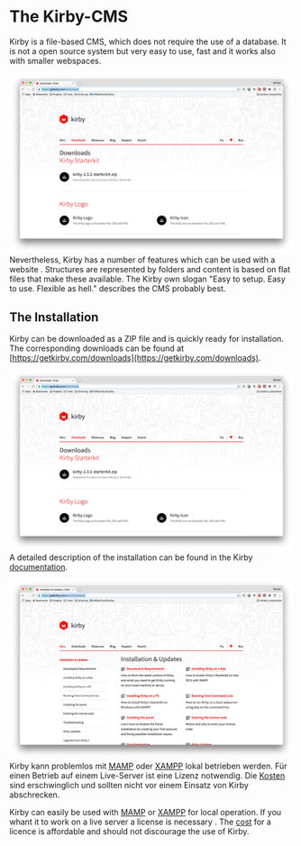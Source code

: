 # The Kirby-CMS

Kirby is a file-based CMS, which does not require the use of a database. It is not a open source system but very easy to use, fast and it works also with smaller webspaces.

![](../../de/images/kirby-cms/download.jpg)
Nevertheless, Kirby has a number of features which can be used with a website . Structures are represented by folders and content is based on flat files that make these available. The Kirby own slogan "Easy to setup. Easy to use. Flexible as hell." describes the CMS probably best.

## The Installation
Kirby can be downloaded as a ZIP file and is quickly ready for installation. The corresponding downloads can be found at
[https://getkirby.com/downloads](https://getkirby.com/downloads).

![](../../de/images/kirby-cms/download.jpg)
A detailed description of the installation can be found in the Kirby [documentation](https://getkirby.com/docs/installation).

![](../../de/images/kirby-cms/installation.jpg)
Kirby kann problemlos mit [MAMP](https://www.mamp.info) oder [XAMPP](https://www.apachefriends.org/) lokal betrieben werden. Für einen Betrieb auf einem Live-Server ist eine Lizenz notwendig. Die [Kosten](https://getkirby.com/buy) sind erschwinglich und sollten nicht vor einem Einsatz von Kirby abschrecken.

Kirby can easily be used with [MAMP](https://www.mamp.info) or [XAMPP](https://www.apachefriends.org/) for local operation. If you whant it to work on a live server a license is necessary . The [cost](https://getkirby.com/buy) for a licence is affordable and should not discourage the use of Kirby.